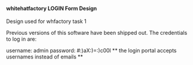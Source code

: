 ####  whitehatfactory LOGIN Form Design ####

Design used for whfactory task 1

Previous versions of this software have been shipped out. The credentials to log in are:

username: admin
password: #:)aX:)=:)c00l
** the login portal accepts usernames instead of emails **
